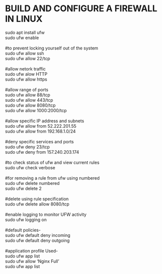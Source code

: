 # BUILD AND CONFIGURE A FIREWALL IN LINUX
sudo apt install ufw<br>
sudo ufw enable<br>
<br>
#to prevent locking yourself out of the system<br>
sudo ufw allow ssh <br>
sudo ufw allow 22/tcp <br>
<br>
#allow netork traffic <br>
sudo ufw alow HTTP <br>
sudo ufw allow https <br>
<br>
#allow range of ports <br>
sudo ufw allow 88/tcp <br>
sudo ufw allow 443/tcp <br>
sudo ufw allow 8080/tcp <br>
sudo ufw allow 1000:2000/tcp <br>
<br>
#allow specific IP address and subnets<br>
sudo ufw allow from 52.222.201.55 <br>
sudo ufw allow from 192.168.1.0/24 <br>
<br>
#deny specific services and ports <br>
sudo ufw deny 23/tcp <br>
sudo ufw deny from  157.240.203.174 <br>
<br>
#to check status of ufw and view current rules <br>
sudo ufw check verbose <br>
<br>
#for removing a rule from ufw using numbered <br>
sudo ufw delete numbered <br>
sudo ufw delete 2 <br>
<br> 
#delete using rule specification <br>
sudo ufw delete allow 8080/tcp <br>
<br>
#enable logging to monitor UFW activity <br>
sudo ufw logging on <br>
<br>
#default policies- <br>
sudo ufw default deny incoming <br>
sudo ufw default deny outgoing <br>
<br>
#application profile Used- <br>
sudo ufw app list <br>
sudo ufw allow ‘Nginx Full’<br>
sudo ufw app list<br>

 



